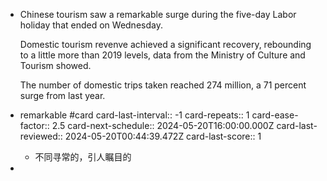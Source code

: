 - Chinese tourism saw a remarkable surge during the five-day Labor holiday that ended on Wednesday.
  
  Domestic tourism revenve achieved a significant recovery, rebounding to a little more than 2019 levels, data from the Ministry of Culture and Tourism showed.
  
  The number of domestic trips taken reached 274 million, a 71 percent surge from last year.
- remarkable #card
  card-last-interval:: -1
  card-repeats:: 1
  card-ease-factor:: 2.5
  card-next-schedule:: 2024-05-20T16:00:00.000Z
  card-last-reviewed:: 2024-05-20T00:44:39.472Z
  card-last-score:: 1
	- 不同寻常的，引人瞩目的
-